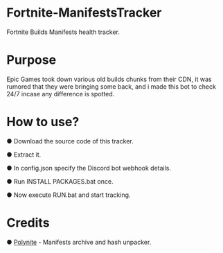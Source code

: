 # Fortnite-ManifestsTracker
Fortnite Builds Manifests health tracker.

# Purpose

Epic Games took down various old builds chunks from their CDN, it was rumored that they were bringing some back, and i made this bot to check 24/7 incase any difference is spotted.

# How to use?

● Download the source code of this tracker.

● Extract it.

● In config.json specify the Discord bot webhook details.

● Run INSTALL PACKAGES.bat once.

● Now execute RUN.bat and start tracking.

# Credits

● [Polynite](https://github.com/polynite) - Manifests archive and hash unpacker.

